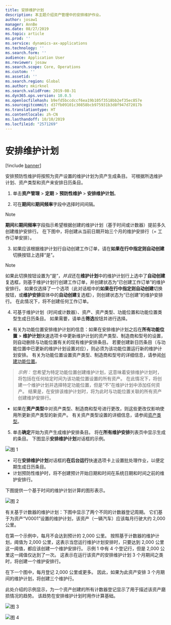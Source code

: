 ```yaml
---
title: 安排维护计划
description: 本主题介绍资产管理中的安排维护作业。
author: josaw1
manager: AnnBe
ms.date: 08/27/2019
ms.topic: article
ms.prod: ''
ms.service: dynamics-ax-applications
ms.technology: ''
ms.search.form: ''
audience: Application User
ms.reviewer: josaw
ms.search.scope: Core, Operations
ms.custom: ''
ms.assetid: ''
ms.search.region: Global
ms.author: mkirknel
ms.search.validFrom: 2019-08-31
ms.dyn365.ops.version: 10.0.5
ms.openlocfilehash: b9efd5bccdccf6ea19b105f3518bb2ef35ec857e
ms.sourcegitcommit: d37fb09101c30858bcb975931b3d8f947d72017b
ms.translationtype: HT
ms.contentlocale: zh-CN
ms.lasthandoff: 10/10/2019
ms.locfileid: "2571269"
---
```

# <a name="schedule-maintenance-plans"></a>安排维护计划

[!include [banner](../../includes/banner.md)]

 

安排预防性维护将按照为资产设置的维护计划为资产生成条目。 可根据所选维护计划、资产类型和资产来安排日历条目。

1. 单击**资产管理** > **定期** > **预防性维护** > **安排维护计划**。

2. 可在**期间**和**期间频率**字段中选择时间间隔。

>[!NOTE]
>**期间**和**期间频率**字段指示希望根据创建的维护计划（基于时间或计数器）提前多久创建维护安排行。 在下图中，将创建从当前日期开始三个月的维护安排行（= 工作订单安排）。

3. 如果应该根据维护计划行自动创建工作订单，请在**如果在行中指定则自动创建**切换按钮上选择“是”。

>[!NOTE]
>如果此切换按钮设置为“是”，*并且*还在**维护计划**中的维护计划行上选中了**自动创建**复选框，则基于维护计划行创建工作订单，并创建状态为“已创建工作订单”的维护安排行。 如果仅选择了一个选项（此对话框中的**如果在行中指定则自动创建**切换按钮，或**维护安排**窗体中的**自动创建**复选框），则创建状态为“已创建”的维护安排行。 在此情况下，将不创建任何工作订单。

4. 可基于维护计划（时间或计数器）、资产、资产类型、功能位置和功能位置类型生成日历条目。 如果需要，请单击**筛选**按钮并进行选择。

- 有关为功能位置安排维护计划的信息：如果在安排维护计划之后在**所有功能位置** > **维护计划**快速选项卡中更新维护计划的资产类型、制造商和型号的设置，则自动删除与功能位置有关的现有维护安排条目。 若要创建新日历条目（与功能位置中已更新的维护计划设置对应），则必须为该功能位置运行新的维护计划安排。 有关为功能位置设置资产类型、制造商和型号的详细信息，请参阅[创建功能位置](../functional-locations/create-functional-locations.md)。

>*示例：* 您希望为特定功能位置创建维护计划，这意味着安排维护计划时，将包括在任何给定时间为该功能位置设置的所有资产。 在此情况下，将创建一个维护计划并选择特定功能位置，但是“不”在维护计划中添加任何资产。 结果是，在安排该维护计划时，将为此时与功能位置关联的所有资产创建维护安排行。

- 如果在**资产类型**中对资产类型、制造商和型号进行更改，则这些更改仅影响使用所更新资产类型的新资产。 有关资产类型设置的详细信息，请参阅[资产类型](../setup-for-objects/object-types.md)。  

5. 单击**确定**开始为资产生成维护安排条目。 将在**所有维护安排**列表页中显示生成的条目。 下图显示**安排维护计划**对话框的示例。

![图 1](media/09-preventive-maintenance.png)

- 可在**安排维护计划**对话框的**在后台运行**快速选项卡上设置批处理作业，以便定期生成日历条目。  
- 计划预防性维护时，将不创建预计开始日期和时间在系统日期和时间之前的维护安排行。  

下图提供一个基于时间的维护计划计算的图形表示。  

![图 2](media/10-preventive-maintenance.jpg)

有关基于计数器的维护计划：下图中显示了两个不同的计数器登记周期。 它们基于为资产“V0001”设置的维护计划，该资产（一辆汽车）应该每月行驶大约 2,000 公里。

在第一个示例中，每月不会达到预计的 2,000 公里。 按照基于计数器的维护计划，阈值为 2,000 公里，这表示当您运行维护计划安排时，只要达到 2,000 公里这一阈值，都应该创建一个维护安排行。 示例 1 中有 4 个登记行，但是 2,000 公里这一阈值仅达到了一次。 这表示在运行该资产的安排维护计划 3 个月期间之类时，将创建一个维护安排行。

在下一个图中，每月登记 2,000 公里或更多。 因此，如果为此资产安排 3 个月期间的维护计划，将创建三个维护行。 

此处介绍的示例显示，为一个资产创建的所有计数器登记显示了用于描述该资产磨损情况的趋势。 该趋势在安排维护计划时用作计算基础。

![图 3](media/11-preventive-maintenance.png)

![图 4](media/12-preventive-maintenance.png)

